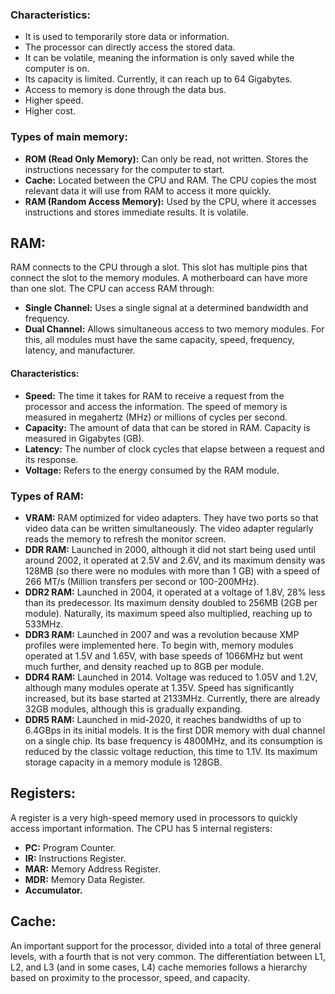 ### Characteristics:

* It is used to temporarily store data or information. 
* The processor can directly access the stored data. 
* It can be volatile, meaning the information is only saved while the computer is on. 
* Its capacity is limited. Currently, it can reach up to 64 Gigabytes. 
* Access to memory is done through the data bus. 
* Higher speed. 
* Higher cost.
### Types of main memory:

- **ROM (Read Only Memory):** Can only be read, not written. Stores the instructions necessary for the computer to start.
- **Cache:** Located between the CPU and RAM. The CPU copies the most relevant data it will use from RAM to access it more quickly.
- **RAM (Random Access Memory):** Used by the CPU, where it accesses instructions and stores immediate results. It is volatile.
## RAM:
RAM connects to the CPU through a slot. This slot has multiple pins that connect the slot to the memory modules. A motherboard can have more than one slot. The CPU can access RAM through:
- **Single Channel:** Uses a single signal at a determined bandwidth and frequency.
- **Dual Channel:** Allows simultaneous access to two memory modules. For this, all modules must have the same capacity, speed, frequency, latency, and manufacturer.
#### Characteristics:
- **Speed:** The time it takes for RAM to receive a request from the processor and access the information. The speed of memory is measured in megahertz (MHz) or millions of cycles per second.
- **Capacity:** The amount of data that can be stored in RAM. Capacity is measured in Gigabytes (GB).
- **Latency:** The number of clock cycles that elapse between a request and its response.
- **Voltage:** Refers to the energy consumed by the RAM module.
### Types of RAM:
- **VRAM:** RAM optimized for video adapters. They have two ports so that video data can be written simultaneously. The video adapter regularly reads the memory to refresh the monitor screen.
- **DDR RAM:** Launched in 2000, although it did not start being used until around 2002, it operated at 2.5V and 2.6V, and its maximum density was 128MB (so there were no modules with more than 1 GB) with a speed of 266 MT/s (Million transfers per second or 100-200MHz).
- **DDR2 RAM:** Launched in 2004, it operated at a voltage of 1.8V, 28% less than its predecessor. Its maximum density doubled to 256MB (2GB per module). Naturally, its maximum speed also multiplied, reaching up to 533MHz.
- **DDR3 RAM:** Launched in 2007 and was a revolution because XMP profiles were implemented here. To begin with, memory modules operated at 1.5V and 1.65V, with base speeds of 1066MHz but went much further, and density reached up to 8GB per module.
- **DDR4 RAM:** Launched in 2014. Voltage was reduced to 1.05V and 1.2V, although many modules operate at 1.35V. Speed has significantly increased, but its base started at 2133MHz. Currently, there are already 32GB modules, although this is gradually expanding.
- **DDR5 RAM:** Launched in mid-2020, it reaches bandwidths of up to 6.4GBps in its initial models. It is the first DDR memory with dual channel on a single chip. Its base frequency is 4800MHz, and its consumption is reduced by the classic voltage reduction, this time to 1.1V. Its maximum storage capacity in a memory module is 128GB.
## Registers:
A register is a very high-speed memory used in processors to quickly access important information. The CPU has 5 internal registers:
- **PC:** Program Counter.
- **IR:** Instructions Register.
- **MAR:** Memory Address Register.
- **MDR:** Memory Data Register.
- **Accumulator.**
## Cache:
An important support for the processor, divided into a total of three general levels, with a fourth that is not very common. The differentiation between L1, L2, and L3 (and in some cases, L4) cache memories follows a hierarchy based on proximity to the processor, speed, and capacity.